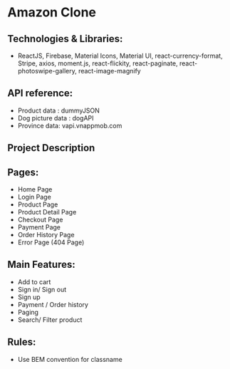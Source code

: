 # Amazon Clone

## Technologies & Libraries:

- ReactJS, Firebase, Material Icons, Material UI, react-currency-format, Stripe, axios, moment.js, react-flickity, react-paginate, react-photoswipe-gallery, react-image-magnify

## API reference:

- Product data :  dummyJSON
- Dog picture data  :  dogAPI
- Province data:  vapi.vnappmob.com

## Project Description

## Pages:

- Home Page
- Login Page
- Product Page
- Product Detail Page
- Checkout Page
- Payment Page
- Order History Page
- Error Page (404 Page)

## Main Features:

- Add to cart
- Sign in/ Sign out
- Sign up
- Payment / Order history
- Paging
- Search/ Filter product

## Rules:

- Use BEM convention for classname
